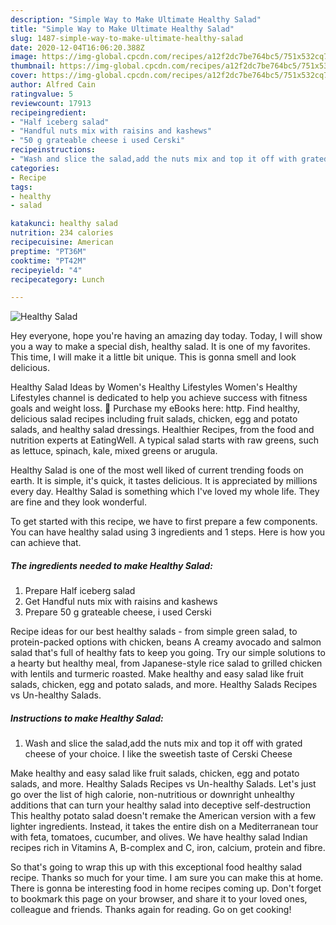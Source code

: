 ```yaml
---
description: "Simple Way to Make Ultimate Healthy Salad"
title: "Simple Way to Make Ultimate Healthy Salad"
slug: 1487-simple-way-to-make-ultimate-healthy-salad
date: 2020-12-04T16:06:20.388Z
image: https://img-global.cpcdn.com/recipes/a12f2dc7be764bc5/751x532cq70/healthy-salad-recipe-main-photo.jpg
thumbnail: https://img-global.cpcdn.com/recipes/a12f2dc7be764bc5/751x532cq70/healthy-salad-recipe-main-photo.jpg
cover: https://img-global.cpcdn.com/recipes/a12f2dc7be764bc5/751x532cq70/healthy-salad-recipe-main-photo.jpg
author: Alfred Cain
ratingvalue: 5
reviewcount: 17913
recipeingredient:
- "Half iceberg salad"
- "Handful nuts mix with raisins and kashews"
- "50 g grateable cheese i used Cerski"
recipeinstructions:
- "Wash and slice the salad,add the nuts mix and top it off with grated cheese of your choice. I like the sweetish taste of Cerski Cheese"
categories:
- Recipe
tags:
- healthy
- salad

katakunci: healthy salad 
nutrition: 234 calories
recipecuisine: American
preptime: "PT36M"
cooktime: "PT42M"
recipeyield: "4"
recipecategory: Lunch

---
```



![Healthy Salad](https://img-global.cpcdn.com/recipes/a12f2dc7be764bc5/751x532cq70/healthy-salad-recipe-main-photo.jpg)

Hey everyone, hope you're having an amazing day today. Today, I will show you a way to make a special dish, healthy salad. It is one of my favorites. This time, I will make it a little bit unique. This is gonna smell and look delicious.

Healthy Salad Ideas by Women&#39;s Healthy Lifestyles Women&#39;s Healthy Lifestyles channel is dedicated to help you achieve success with fitness goals and weight loss. 💙 Purchase my eBooks here: http. Find healthy, delicious salad recipes including fruit salads, chicken, egg and potato salads, and healthy salad dressings. Healthier Recipes, from the food and nutrition experts at EatingWell. A typical salad starts with raw greens, such as lettuce, spinach, kale, mixed greens or arugula.

Healthy Salad is one of the most well liked of current trending foods on earth. It is simple, it's quick, it tastes delicious. It is appreciated by millions every day. Healthy Salad is something which I've loved my whole life. They are fine and they look wonderful.


To get started with this recipe, we have to first prepare a few components. You can have healthy salad using 3 ingredients and 1 steps. Here is how you can achieve that.

<!--inarticleads1-->

##### The ingredients needed to make Healthy Salad:

1. Prepare Half iceberg salad
1. Get Handful nuts mix with raisins and kashews
1. Prepare 50 g grateable cheese, i used Cerski


Recipe ideas for our best healthy salads - from simple green salad, to protein-packed options with chicken, beans A creamy avocado and salmon salad that&#39;s full of healthy fats to keep you going. Try our simple solutions to a hearty but healthy meal, from Japanese-style rice salad to grilled chicken with lentils and turmeric roasted. Make healthy and easy salad like fruit salads, chicken, egg and potato salads, and more. Healthy Salads Recipes vs Un-healthy Salads. 

<!--inarticleads2-->

##### Instructions to make Healthy Salad:

1. Wash and slice the salad,add the nuts mix and top it off with grated cheese of your choice. I like the sweetish taste of Cerski Cheese


Make healthy and easy salad like fruit salads, chicken, egg and potato salads, and more. Healthy Salads Recipes vs Un-healthy Salads. Let&#39;s just go over the list of high calorie, non-nutritious or downright unhealthy additions that can turn your healthy salad into deceptive self-destruction This healthy potato salad doesn&#39;t remake the American version with a few lighter ingredients. Instead, it takes the entire dish on a Mediterranean tour with feta, tomatoes, cucumber, and olives. We have healthy salad Indian recipes rich in Vitamins A, B-complex and C, iron, calcium, protein and fibre. 

So that's going to wrap this up with this exceptional food healthy salad recipe. Thanks so much for your time. I am sure you can make this at home. There is gonna be interesting food in home recipes coming up. Don't forget to bookmark this page on your browser, and share it to your loved ones, colleague and friends. Thanks again for reading. Go on get cooking!
